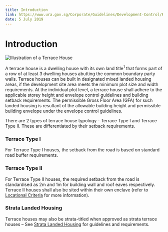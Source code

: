 ```yaml
---
title: Introduction
link: https://www.ura.gov.sg/Corporate/Guidelines/Development-Control/Residential/Terrace/Introduction
date: 5 July 2019
---
```


# Introduction

<img src="https://www.ura.gov.sg/-/media/Corporate/Guidelines/Development-control/Landed-Housing/T00A_Terrace_Typology_With_Ledges.jpg?h=100%25&w=100%25" alt="Illustration of a Terrace House">

A terrace house is a dwelling house with its own land title<sup>1</sup> that forms part of a row of at least 3 dwelling houses abutting the common boundary party walls. Terrace houses can be built in designated mixed landed housing areas, if the development site area meets the minimum plot size and width requirements. At the individual plot level, a terrace house shall adhere to the applicable storey height and envelope control guidelines and building setback requirements. The permissible Gross Floor Area (GFA) for such landed housing is resultant of the allowable building height and permissible building envelope under the envelope control guidelines.

There are 2 types of terrace house typology - Terrace Type I and Terrace Type II. These are differentiated by their setback requirements.

### Terrace Type I
For Terrace Type I houses, the setback from the road is based on standard road buffer requirements.

### Terrace Type II
For Terrace Type II houses, the required setback from the road is standardised as 2m and 1m for building wall and roof eaves respectively. Terrace II houses shall also be sited within their own enclave (refer to [Locational Criteria](https://www.ura.gov.sg/Corporate/Guidelines/Development-Control/Residential/Terrace/Locational-Criteria) for more information).

### Strata Landed Housing
Terrace houses may also be strata-titled when approved as strata terrace houses – See [Strata Landed Housing](https://www.ura.gov.sg/Corporate/Guidelines/Development-Control/Residential/Strata-Landed-Housing) for guidelines and requirements.


